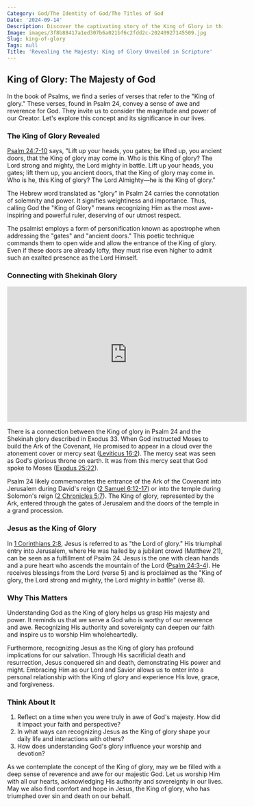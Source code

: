 ```yaml
---
Category: God/The Identity of God/The Titles of God
Date: '2024-09-14'
Description: Discover the captivating story of the King of Glory in this enlightening article exploring the significance and legacy of this iconic figure in history. Unveil the mysteries surrounding the King of Glory with deep insights and analysis.
Image: images/3f8b88417a1ed307b6a021bf6c2fdd2c-20240927145509.jpg
Slug: king-of-glory
Tags: null
Title: 'Revealing the Majesty: King of Glory Unveiled in Scripture'
---
```


## King of Glory: The Majesty of God

In the book of Psalms, we find a series of verses that refer to the "King of glory." These verses, found in Psalm 24, convey a sense of awe and reverence for God. They invite us to consider the magnitude and power of our Creator. Let's explore this concept and its significance in our lives.

### The King of Glory Revealed

[Psalm 24:7-10](https://www.bibleref.com/Psalm/24/Psalm-24-7.html) says, "Lift up your heads, you gates; be lifted up, you ancient doors, that the King of glory may come in. Who is this King of glory? The Lord strong and mighty, the Lord mighty in battle. Lift up your heads, you gates; lift them up, you ancient doors, that the King of glory may come in. Who is he, this King of glory? The Lord Almighty—he is the King of glory."

The Hebrew word translated as "glory" in Psalm 24 carries the connotation of solemnity and power. It signifies weightiness and importance. Thus, calling God the "King of Glory" means recognizing Him as the most awe-inspiring and powerful ruler, deserving of our utmost respect.

The psalmist employs a form of personification known as apostrophe when addressing the "gates" and "ancient doors." This poetic technique commands them to open wide and allow the entrance of the King of glory. Even if these doors are already lofty, they must rise even higher to admit such an exalted presence as the Lord Himself.

### Connecting with Shekinah Glory


<iframe width="560" height="315" src="https://www.youtube.com/embed/otZ7hb6g1Cw" frameborder="0" allow="autoplay; encrypted-media" allowfullscreen></iframe>


There is a connection between the King of glory in Psalm 24 and the Shekinah glory described in Exodus 33. When God instructed Moses to build the Ark of the Covenant, He promised to appear in a cloud over the atonement cover or mercy seat ([Leviticus 16:2](https://www.bibleref.com/Leviticus/16/Leviticus-16-2.html)). The mercy seat was seen as God's glorious throne on earth. It was from this mercy seat that God spoke to Moses ([Exodus 25:22](https://www.bibleref.com/Exodus/25/Exodus-25-22.html)).

Psalm 24 likely commemorates the entrance of the Ark of the Covenant into Jerusalem during David's reign ([2 Samuel 6:12-17](https://www.bibleref.com/2-Samuel/6/2-Samuel-6-12.html)) or into the temple during Solomon's reign ([2 Chronicles 5:7](https://www.bibleref.com/2-Chronicles/5/2-Chronicles-5-7.html)). The King of glory, represented by the Ark, entered through the gates of Jerusalem and the doors of the temple in a grand procession.

### Jesus as the King of Glory

In [1 Corinthians 2:8](https://www.bibleref.com/1-Corinthians/2/1-Corinthians-2-8.html), Jesus is referred to as "the Lord of glory." His triumphal entry into Jerusalem, where He was hailed by a jubilant crowd (Matthew 21), can be seen as a fulfillment of Psalm 24. Jesus is the one with clean hands and a pure heart who ascends the mountain of the Lord ([Psalm 24:3-4](https://www.bibleref.com/Psalm/24/Psalm-24-3.html)). He receives blessings from the Lord (verse 5) and is proclaimed as the "King of glory, the Lord strong and mighty, the Lord mighty in battle" (verse 8).

### Why This Matters

Understanding God as the King of glory helps us grasp His majesty and power. It reminds us that we serve a God who is worthy of our reverence and awe. Recognizing His authority and sovereignty can deepen our faith and inspire us to worship Him wholeheartedly.

Furthermore, recognizing Jesus as the King of glory has profound implications for our salvation. Through His sacrificial death and resurrection, Jesus conquered sin and death, demonstrating His power and might. Embracing Him as our Lord and Savior allows us to enter into a personal relationship with the King of glory and experience His love, grace, and forgiveness.

### Think About It

1. Reflect on a time when you were truly in awe of God's majesty. How did it impact your faith and perspective?
2. In what ways can recognizing Jesus as the King of glory shape your daily life and interactions with others?
3. How does understanding God's glory influence your worship and devotion?

As we contemplate the concept of the King of glory, may we be filled with a deep sense of reverence and awe for our majestic God. Let us worship Him with all our hearts, acknowledging His authority and sovereignty in our lives. May we also find comfort and hope in Jesus, the King of glory, who has triumphed over sin and death on our behalf.